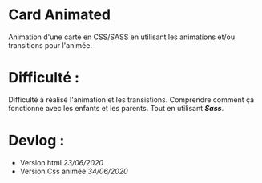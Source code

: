 # Card Animated 

Animation d'une carte en CSS/SASS en utilisant les animations et/ou transitions pour l'animée. 

# Difficulté : 
Difficulté à réalisé l'animation et les transistions. 
Comprendre comment ça fonctionne avec les enfants et les parents. Tout en utilisant __*Sass*__.

# Devlog : 
- Version html *23/06/2020*
- Version Css animée *34/06/2020*

